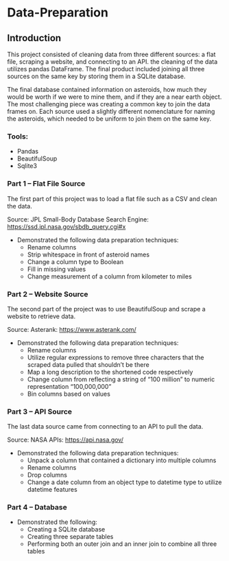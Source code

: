# Data-Preparation

## Introduction

This project consisted of cleaning data from three different sources: a flat file, scraping a website, and connecting to an API. the cleaning of the data utilizes pandas DataFrame. The final product included joining all three sources on the same key by storing them in a SQLite database. 

The final database contained information on asteroids, how much they would be worth if we were to mine them, and if they are a near earth object. The most challenging piece was creating a common key to join the data frames on. Each source used a slightly different nomenclature for naming the asteroids, which needed to be uniform to join them on the same key.

### Tools:
* Pandas
* BeautifulSoup
* Sqlite3

### Part 1 – Flat File Source

The first part of this project was to load a flat file such as a CSV and clean the data.

Source: JPL Small-Body Database Search Engine: https://ssd.jpl.nasa.gov/sbdb_query.cgi#x

* Demonstrated the following data preparation techniques:
  * Rename columns
  * Strip whitespace in front of asteroid names
  * Change a column type to Boolean
  * Fill in missing values
  * Change measurement of a column from kilometer to miles

### Part 2 – Website Source

The second part of the project was to use BeautifulSoup and scrape a website to retrieve data.

Source: Asterank: https://www.asterank.com/

*	Demonstrated the following data preparation techniques:
    * Rename columns
    * Utilize regular expressions to remove three characters that the scraped data pulled that shouldn’t be there
    * Map a long description to the shortened code respectively
    * Change column from reflecting a string of “100 million” to numeric representation “100,000,000”
    * Bin columns based on values

### Part 3 – API Source
The last data source came from connecting to an API to pull the data.

Source: NASA APIs: https://api.nasa.gov/

*	Demonstrated the following data preparation techniques:
    * Unpack a column that contained a dictionary into multiple columns
    * Rename columns 
    * Drop columns
    * Change a date column from an object type to datetime type to utilize datetime features 

### Part 4 – Database
*	Demonstrated the following:
    * Creating a SQLite database 
    * Creating three separate tables
    * Performing both an outer join and an inner join to combine all three tables
